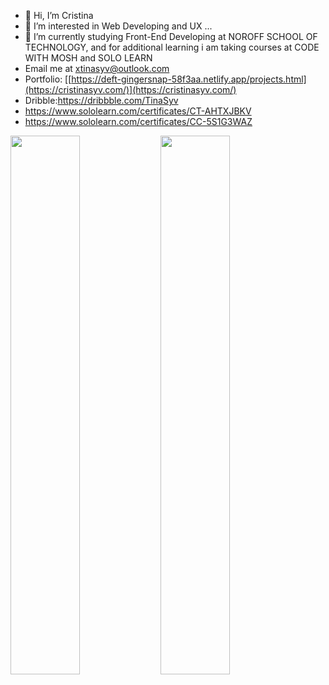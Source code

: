 - 👋 Hi, I’m Cristina
- 👀 I’m interested in Web Developing and UX ...
- 🌱 I’m currently studying Front-End Developing at NOROFF SCHOOL OF TECHNOLOGY, and for additional learning i am taking courses at CODE WITH MOSH and SOLO LEARN
- Email me at xtinasyv@outlook.com
- Portfolio: [[https://deft-gingersnap-58f3aa.netlify.app/projects.html](https://cristinasyv.com/)](https://cristinasyv.com/)
- Dribble:https://dribbble.com/TinaSyv
- https://www.sololearn.com/certificates/CT-AHTXJBKV
- https://www.sololearn.com/certificates/CC-5S1G3WAZ

<img align="left" width="47%" src="https://github-readme-stats.vercel.app/api?username=khintin&theme=dark&show_icons=true"/>
<img align="left" width="47%"  src="https://github-readme-stats.vercel.app/api/top-langs/?username=khintin&layout=compact"/>


